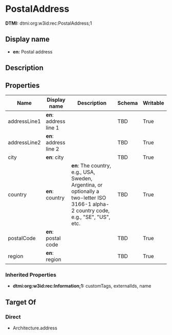 # PostalAddress
**DTMI:** dtmi:org:w3id:rec:PostalAddress;1
## Display name
- **en:** Postal address
## Description
## Properties
|Name|Display name|Description|Schema|Writable|
|-|-|-|-|-|
|addressLine1|**en**: address line 1||TBD|True|
|addressLine2|**en**: address line 2||TBD|True|
|city|**en**: city||TBD|True|
|country|**en**: country|**en**: The country, e.g., USA, Sweden, Argentina, or optionally a two-letter ISO 3166-1 alpha-2 country code, e.g., "SE", "US", etc.|TBD|True|
|postalCode|**en**: postal code||TBD|True|
|region|**en**: region||TBD|True|
### Inherited Properties
* **dtmi:org:w3id:rec:Information;1:** customTags, externalIds, name
## Target Of
### Direct
* Architecture.address
